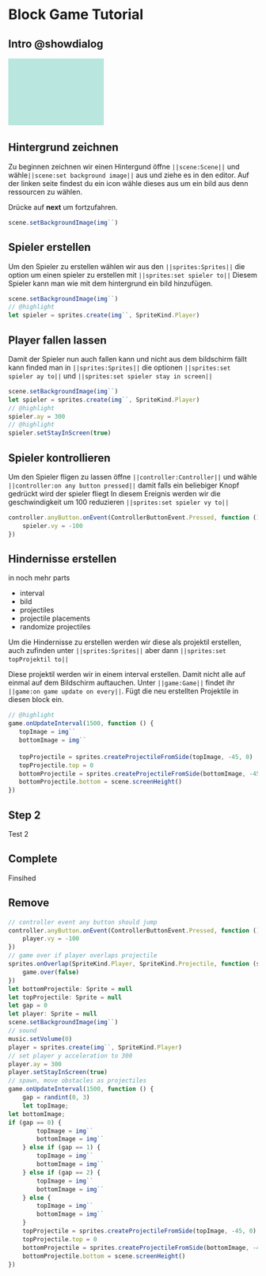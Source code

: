 # Block Game Tutorial

## Intro @showdialog

![test image](https://raw.githubusercontent.com/IceOPede/test-arcade-tutorial/master/docs/static/tutorials/img.png)

## Hintergrund zeichnen

Zu beginnen zeichnen wir einen Hintergund öffne ``||scene:Scene||`` und wähle``||scene:set background image||`` aus und ziehe es in den editor.
Auf der linken seite findest du ein icon wähle dieses aus um ein bild aus denn ressourcen zu wählen.

Drücke auf **next** um fortzufahren.

```typescript
scene.setBackgroundImage(img``)
```

## Spieler erstellen

Um den Spieler zu erstellen wählen wir aus den ``||sprites:Sprites||`` die option um einen spieler zu erstellen mit ``||sprites:set spieler to||``
Diesem Spieler kann man wie mit dem hintergrund ein bild hinzufügen.

```typescript
scene.setBackgroundImage(img``)
// @highlight
let spieler = sprites.create(img``, SpriteKind.Player)
```

## Player fallen lassen

Damit der Spieler nun auch fallen kann und nicht aus dem bildschirm fällt kann finded man in ``||sprites:Sprites||`` die optionen 
``||sprites:set spieler ay to||`` und ``||sprites:set spieler stay in screen||``

```typescript
scene.setBackgroundImage(img``)
let spieler = sprites.create(img``, SpriteKind.Player)
// @highlight
spieler.ay = 300
// @highlight
spieler.setStayInScreen(true)
```

## Spieler kontrollieren

Um den Spieler fligen zu lassen öffne ``||controller:Controller||`` und wähle ``||controller:on any button pressed||`` damit falls ein beliebiger Knopf gedrückt wird der spieler fliegt
In diesem Ereignis werden wir die geschwindigkeit um 100 reduzieren ``||sprites:set spieler vy to||``

```typescript
controller.anyButton.onEvent(ControllerButtonEvent.Pressed, function () {
    spieler.vy = -100
})
```

## Hindernisse erstellen
in noch mehr parts

- interval
- bild
- projectiles
- projectile placements
- randomize projectiles

Um die Hindernisse zu erstellen werden wir diese als projektil erstellen, auch zufinden unter ``||sprites:Sprites||`` aber dann ``||sprites:set topProjektil to||``

Diese projektil werden wir in einem interval erstellen. Damit nicht alle auf einmal auf dem Bildschirm auftauchen. Unter ``||game:Game||`` findet ihr ``||game:on game update on every||``. 
Fügt die neu erstellten Projektile in diesen block ein.


 ```typescript
// @highlight
game.onUpdateInterval(1500, function () {
    topImage = img``
    bottomImage = img``

    topProjectile = sprites.createProjectileFromSide(topImage, -45, 0)
    topProjectile.top = 0
    bottomProjectile = sprites.createProjectileFromSide(bottomImage, -45, 0)
    bottomProjectile.bottom = scene.screenHeight()
})
```

## Step 2

Test 2

## Complete

Finsihed


## Remove 

```typescript
// controller event any button should jump
controller.anyButton.onEvent(ControllerButtonEvent.Pressed, function () {
    player.vy = -100
})
// game over if player overlaps projectile
sprites.onOverlap(SpriteKind.Player, SpriteKind.Projectile, function (sprite, otherSprite) {
    game.over(false)
})
let bottomProjectile: Sprite = null
let topProjectile: Sprite = null
let gap = 0
let player: Sprite = null
scene.setBackgroundImage(img``)
// sound
music.setVolume(0)
player = sprites.create(img``, SpriteKind.Player)
// set player y acceleration to 300
player.ay = 300
player.setStayInScreen(true)
// spawn, move obstacles as projectiles
game.onUpdateInterval(1500, function () {
    gap = randint(0, 3)
    let topImage;
let bottomImage;
if (gap == 0) {
        topImage = img``
        bottomImage = img``
    } else if (gap == 1) {
        topImage = img``
        bottomImage = img``
    } else if (gap == 2) {
        topImage = img``
        bottomImage = img``
    } else {
        topImage = img``
        bottomImage = img``
    }
    topProjectile = sprites.createProjectileFromSide(topImage, -45, 0)
    topProjectile.top = 0
    bottomProjectile = sprites.createProjectileFromSide(bottomImage, -45, 0)
    bottomProjectile.bottom = scene.screenHeight()
})
```